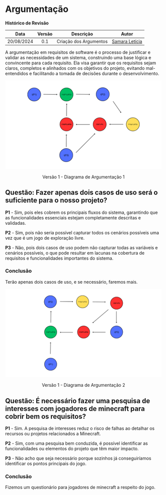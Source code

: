 # Argumentação

**Histórico de Revisão**

| Data       | Versão | Descrição                      | Autor             |
| :--------: | :----: | :----------:                   | :---------------: |
| 20/08/2024 |  0.1   | Criação dos Argumentos | [Samara Letícia](https://github.com/samarawwleticia)|

A argumentação em requisitos de software é o processo de justificar e validar as necessidades de um sistema, construindo uma base lógica e convincente para cada requisito. Ela visa garantir que os requisitos sejam claros, completos e alinhados com os objetivos do projeto, evitando mal-entendidos e facilitando a tomada de decisões durante o desenvolvimento.

![Diagrama - Argumentacao 1](../assets/imgs/arg1.png)
<p style="text-align: center"> <i class="fa-solid fa-circle-info"></i> Versão 1 - Diagrama de Argumentação 1</p>


## **Questão:** Fazer apenas dois casos de uso será o suficiente para o nosso projeto?

**P1** - Sim, pois eles cobrem os principais fluxos do sistema, garantindo que as funcionalidades essenciais estejam completamente descritas e validadas.

**P2** - Sim, pois não seria possível capturar todos os cenários possíveis uma vez que é um jogo de exploração livre.

**P3** - Não, pois dois casos de uso podem não capturar todas as variáveis e cenários possíveis, o que pode resultar em lacunas na cobertura de requisitos e funcionalidades importantes do sistema.

### **Conclusão**

Terão apenas dois casos de uso, e se necessário, faremos mais.

![Diagrama - Argumentacao 2](../assets/imgs/arg2.png)
<p style="text-align: center"> <i class="fa-solid fa-circle-info"></i> Versão 1 - Diagrama de Argumentação 2</p>

## **Questão:** É necessário fazer uma pesquisa de interesses com jogadores de minecraft para cobrir bem os requisitos?

**P1** - Sim. A pesquisa de interesses reduz o risco de falhas ao detalhar os recursos ou projetos relacionados a Minecraft.

**P2** - Sim, com uma pesquisa bem conduzida, é possível identificar as funcionalidades ou elementos do projeto que têm maior impacto.

**P3** - Não acho que seja necessário porque sozinhos já conseguiríamos identificar os pontos principais do jogo.

### **Conclusão**

Fizemos um questionário para jogadores de minecraft a respeito do jogo.
